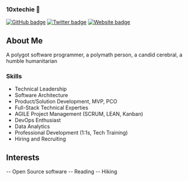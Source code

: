 ###  10xtechie 👋

[![GitHub badge](https://img.shields.io/github/followers/10xtechie?label=Follow%20me%21&style=social)](https://github.com/10xtechie)
[![Twitter badge](https://img.shields.io/twitter/follow/10xtechie?style=social)](https://twitter.com/10xtechie) 
[![Website badge](https://img.shields.io/badge/Website-https://10xtechie.github.com-yellow)](https://10xtechie.github.com/)


## About Me

A polygot software programmer, a polymath person, a candid cerebral, a humble humanitarian

### Skills
- Technical Leadership
- Software Architecture 
- Product/Solution Development, MVP, PCO
- Full-Stack Technical Experties
- AGILE Project Management (SCRUM, LEAN, Kanban)
- DevOps Enthusiast
- Data Analytics
- Professional Development (1:1s, Tech Training)
- Hiring and Recruiting

## Interests
-- Open Source software 
-- Reading 
-- Hiking

<!--
**10xtechie/10xtechie** is a ✨ _special_ ✨ repository because its `README.md` (this file) appears on your GitHub profile.

Here are some ideas to get you started:

- 🔭 I’m currently working on ...
- 🌱 I’m currently learning ...
- 👯 I’m looking to collaborate on ...
- 🤔 I’m looking for help with ...
- 💬 Ask me about ...
- 📫 How to reach me: ...
- 😄 Pronouns: ...
- ⚡ Fun fact: ...
-->
